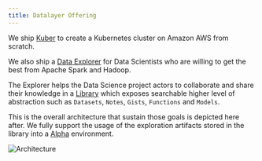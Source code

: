```yaml
---
title: Datalayer Offering
---
```


We ship [Kuber](/docs/what/kuber) to create a Kubernetes cluster on Amazon AWS from scratch.

We also ship a [Data Explorer](/docs/what/explorer) for Data Scientists who are willing to get the best from Apache Spark and Hadoop.

The Explorer helps the Data Science project actors to collaborate and share their knowledge in a [Library](/docs/what/library) which exposes searchable higher level of abstraction such as `Datasets`, `Notes`, `Gists`, `Functions` and `Models`.

This is the overall architecture that sustain those goals is depicted here after. We fully support the usage of the exploration artifacts stored in the library into a [Alpha](/docs/why/exploration-to-alpha) environment.

![Architecture](/images/datalayer/architecture.svg "Architecture")
